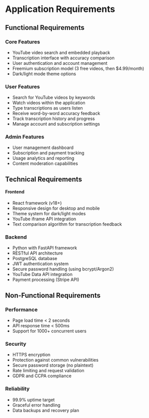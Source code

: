 # Application Requirements

## Functional Requirements
### Core Features

- YouTube video search and embedded playback
- Transcription interface with accuracy comparison
- User authentication and account management
- Freemium subscription model (3 free videos, then $4.99/month)
- Dark/light mode theme options

### User Features

- Search for YouTube videos by keywords
- Watch videos within the application
- Type transcriptions as users listen
- Receive word-by-word accuracy feedback
- Track transcription history and progress
- Manage account and subscription settings

### Admin Features

- User management dashboard
- Subscription and payment tracking
- Usage analytics and reporting
- Content moderation capabilities

## Technical Requirements

#### Frontend

- React framework (v18+)
- Responsive design for desktop and mobile
- Theme system for dark/light modes
- YouTube iframe API integration
- Text comparison algorithm for transcription feedback

### Backend

- Python with FastAPI framework
- RESTful API architecture
- PostgreSQL database
- JWT authentication system
- Secure password handling (using bcrypt/Argon2)
- YouTube Data API integration
- Payment processing (Stripe API)

## Non-Functional Requirements

### Performance

- Page load time < 2 seconds
- API response time < 500ms
- Support for 1000+ concurrent users

### Security

- HTTPS encryption
- Protection against common vulnerabilities
- Secure password storage (no plaintext)
- Rate limiting and request validation
- GDPR and CCPA compliance

### Reliability

- 99.9% uptime target
- Graceful error handling
- Data backups and recovery plan